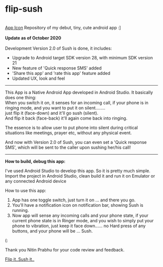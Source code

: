 **<H1>flip-sush</H1>** <BR>
[App Icon](readmeimages/sush.png)
Repository of my debut, tiny, cute android app :] <BR> <BR>
**Update as of October 2020**<BR><BR>
 Development Version 2.0 of Sush is done, it includes:
-  Upgrade to Android target SDK version 28, with minimum SDK version 21
-  New feature of 'Quick response SMS' added
-  'Share this app' and 'rate this app' feature added
-  Updated UX, look and feel
-----------------
This App is a Native Android App developed in Android Studio.
It basically does one thing:<BR>
 When you switch it on, it senses for an incoming call,
    if your phone is in ringing mode, and you want to put it on silent........<BR>
    just flip it (face-down) and it'll go sush (silent). <BR>
    And flip it back (face-back) it'll again come back into ringing.<BR>

The essence is to allow user to put phone into silent during critical situations like meetings, prayer etc,
without  any physical event.

And now with Version 2.0 of Sush, you can even set a 'Quick response SMS', which will be sent to the caller upon sushing her/his call!

------------------
**How to build, debug this app:**

I've used Android Studio to develop this app. So it is pretty much simple.
Import the project in Android Studio, clean build it and run it on Emulator or any connected Android device

How to use this app:

1. App has one toggle switch, just turn it on ... and there you go.
2. You'll have a notification icon on notification bar, showing Sush is running.
3. Now app will sense any incoming calls and your phone state, if your current phone state is in Ringer mode, and you wish to simply put your phone to vibration, just  keep it face down...... no Hard press of any buttons, and your phone will be ... Sush.

(:


Thank you Nitin Prabhu for your code review and feedback.

[Flip it..Sush it..](readmeimages/Sush-feature-graphic.png)
